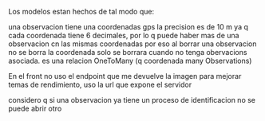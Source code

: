 Los modelos estan hechos de tal modo que:

una observacion tiene una coordenadas gps la precision es de 10 m ya q cada coordenada tiene 6 decimales, por lo q puede haber mas de una observacion cn las mismas coordenadas por eso al borrar una observacion no se borra la coordenada solo se borrara cuando no tenga obervacions asociada. es una relacion OneToMany (q coordenada many Observations)

En el front no uso el endpoint que me devuelve la imagen para mejorar temas de rendimiento, uso la url que expone el servidor

considero q si una observacion ya tiene un proceso de identificacion no se puede abrir otro
